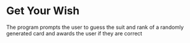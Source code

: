 # Get Your Wish 
The program prompts the user to guess the suit and rank of a randomly generated card and awards the user if they are correct
